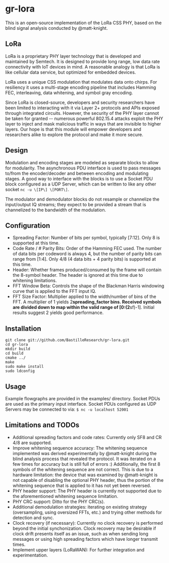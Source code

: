 # gr-lora

This is an open-source implementation of the LoRa CSS PHY, based on the blind signal analysis conducted by @matt-knight.

## LoRa
LoRa is a proprietary PHY layer technology that is developed and maintained by Semtech.  It is designed to provide long range, low data rate connectivity with IoT devices in mind.  A reasonable analogy is that LoRa is like cellular data service, but optimized for embedded devices.

LoRa uses a unique CSS modulation that modulates data onto chirps.  For resiliency it uses a multi-stage encoding pipeline that includes Hamming FEC, interleaving, data whitening, and symbol gray encoding.

Since LoRa is closed-source, developers and security researchers have been limited to interacting with it via Layer 2+ protocols and APIs exposed through integrated circuits.  However, the security of the PHY layer cannot be taken for granted -- numerous powerful 802.15.4 attacks exploit the PHY layer to inject and mask malicious traffic in ways that are invisible to higher layers.  Our hope is that this module will empower developers and researchers alike to explore the protocol and make it more secure.

## Design
Modulation and encoding stages are modeled as separate blocks to allow for modularity.  The asynchronous PDU interface is used to pass messages to/from the encoder/decoder and between encoding and modulating stages.  A good way to interface with the blocks is to use a Socket PDU block configured as a UDP Server, which can be written to like any other socket ```nc -u \[IP\] \[PORT\]```.

The modulator and demodulator blocks do not resample or channelize the input/output IQ streams; they expect to be provided a stream that is channelized to the bandwidth of the modulation.

## Configuration
- Spreading Factor: Number of bits per symbol, typically [7:12].  Only 8 is supported at this time.
- Code Rate / # Parity Bits: Order of the Hamming FEC used.  The number of data bits per codeword is always 4, but the number of parity bits can range from [1:4].  Only 4/8 (4 data bits + 4 parity bits) is supported at this time.
- Header: Whether frames produced/consumed by the frame will contain the 8-symbol header.  The header is ignored at this time due to whitening limitations.
- FFT Window Beta: Controls the shape of the Blackman Harris windowing curve that is applied to the FFT input IQ.
- FFT Size Factor: Multiplier applied to the width/number of bins of the FFT.  A multiplier of 1 yields 2**spreading_factor bins.  Received symbols are divided down to map within the valid range of [0:(2**sf)-1].  Initial results suggest 2 yields good performance.

## Installation
```
git clone git://github.com/BastilleResearch/gr-lora.git
cd gr-lora
mkdir build
cd build
cmake ../
make
sudo make install
sudo ldconfig
```

## Usage
Example flowgraphs are provided in the examples/ directory.  Socket PDUs are used as the primary input interface.  Socket PDUs configured as UDP Servers may be connected to via:
```$ nc -u localhost 52001```

## Limitations and TODOs
- Additional spreading factors and code rates: Currently only SF8 and CR 4/8 are supported.
- Improve whitening sequence accuracy: The whitening sequence implemented was derived experimentally by @matt-knight during the blind analysis process that revealed the protocol.  It was iterated on a few times for accuracy but is still full of errors :)  Additionally, the first 8 symbols of the whitening sequence are not correct.  This is due to a hardware limitation: the device that was examined by @matt-knight is not capable of disabling the optional PHY header, thus the portion of the whitening sequence that is applied to it has not yet been reversed.
- PHY header support: The PHY header is currently not supported due to the aforementioned whitening sequence limitation.
- PHY CRC support: Ditto for the PHY CRC(s).
- Additional demodulation strategies: iterating on existing strategy (oversampling, using oversized FFTs, etc.) and trying other methods for detection and sync.
- Clock recovery (if necessary): Currently no clock recovery is performed beyond the initial synchonization.  Clock recovery may be desirable if clock drift presents itself as an issue, such as when sending long messages or using high spreading factors which have longer transmit times.
- Implement upper layers (LoRaWAN): For further integration and experimentation.

